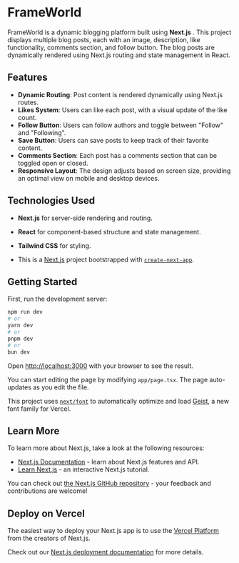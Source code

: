 # FrameWorld

FrameWorld is a dynamic blogging platform built using **Next.js** . This project displays multiple blog posts, each with an image, description, like functionality, comments section, and follow button. The blog posts are dynamically rendered using Next.js routing and state management in React.

## Features
- **Dynamic Routing**: Post content is rendered dynamically using Next.js routes.
- **Likes System**: Users can like each post, with a visual update of the like count.
- **Follow Button**: Users can follow authors and toggle between "Follow" and "Following".
- **Save Button**: Users can save posts to keep track of their favorite content.
- **Comments Section**: Each post has a comments section that can be toggled open or closed.
- **Responsive Layout**: The design adjusts based on screen size, providing an optimal view on mobile and desktop devices.

## Technologies Used
- **Next.js** for server-side rendering and routing.
- **React** for component-based structure and state management.
- **Tailwind CSS** for styling.





- This is a [Next.js](https://nextjs.org) project bootstrapped with [`create-next-app`](https://nextjs.org/docs/app/api-reference/cli/create-next-app).

## Getting Started

First, run the development server:

```bash
npm run dev
# or
yarn dev
# or
pnpm dev
# or
bun dev
```

Open [http://localhost:3000](http://localhost:3000) with your browser to see the result.

You can start editing the page by modifying `app/page.tsx`. The page auto-updates as you edit the file.

This project uses [`next/font`](https://nextjs.org/docs/app/building-your-application/optimizing/fonts) to automatically optimize and load [Geist](https://vercel.com/font), a new font family for Vercel.

## Learn More

To learn more about Next.js, take a look at the following resources:

- [Next.js Documentation](https://nextjs.org/docs) - learn about Next.js features and API.
- [Learn Next.js](https://nextjs.org/learn) - an interactive Next.js tutorial.

You can check out [the Next.js GitHub repository](https://github.com/vercel/next.js) - your feedback and contributions are welcome!

## Deploy on Vercel

The easiest way to deploy your Next.js app is to use the [Vercel Platform](https://vercel.com/new?utm_medium=default-template&filter=next.js&utm_source=create-next-app&utm_campaign=create-next-app-readme) from the creators of Next.js.

Check out our [Next.js deployment documentation](https://nextjs.org/docs/app/building-your-application/deploying) for more details.
